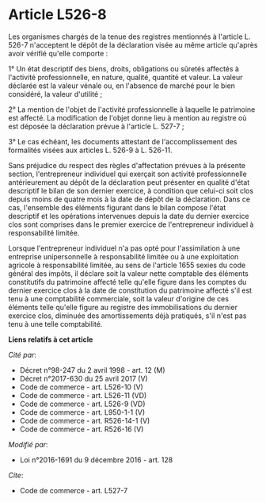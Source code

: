 # Article L526-8

Les organismes chargés de la tenue des registres mentionnés à l'article L. 526-7 n'acceptent le dépôt de la déclaration visée
au même article qu'après avoir vérifié qu'elle comporte : 

1° Un état descriptif des biens, droits, obligations ou sûretés affectés à l'activité professionnelle, en nature, qualité,
quantité et valeur. La valeur déclarée est la valeur vénale ou, en l'absence de marché pour le bien considéré, la valeur
d'utilité ;

2° La mention de l'objet de l'activité professionnelle à laquelle le patrimoine est affecté. La modification de l'objet donne
lieu à mention au registre où est déposée la déclaration prévue à l'article L. 527-7 ; 

3° Le cas échéant, les documents attestant de l'accomplissement des formalités visées aux articles L. 526-9 à L. 526-11.

Sans préjudice du respect des règles d'affectation prévues à la présente section, l'entrepreneur individuel qui exerçait son
activité professionnelle antérieurement au dépôt de la déclaration peut présenter en qualité d'état descriptif le bilan de
son dernier exercice, à condition que celui-ci soit clos depuis moins de quatre mois à la date de dépôt de la déclaration.
Dans ce cas, l'ensemble des éléments figurant dans le bilan compose l'état descriptif et les opérations intervenues depuis la
date du dernier exercice clos sont comprises dans le premier exercice de l'entrepreneur individuel à responsabilité limitée.

Lorsque l'entrepreneur individuel n'a pas opté pour l'assimilation à une  entreprise unipersonnelle à responsabilité limitée
ou à une  exploitation agricole à responsabilité limitée, au sens de l'article  1655 sexies du code général des impôts, il
déclare soit la valeur nette  comptable des éléments constitutifs du patrimoine affecté telle qu'elle  figure dans les
comptes du dernier exercice clos à la date de  constitution du patrimoine affecté s'il est tenu à une comptabilité
commerciale, soit la valeur d'origine de ces éléments telle qu'elle  figure au registre des immobilisations du dernier
exercice clos,  diminuée des amortissements déjà pratiqués, s'il n'est pas tenu à une  telle comptabilité.

**Liens relatifs à cet article**

_Cité par_:

  - Décret n°98-247 du 2 avril 1998 - art. 12 (M)
  - Décret n°2017-630 du 25 avril 2017 (V)
  - Code de commerce - art. L526-10 (V)
  - Code de commerce - art. L526-11 (VD)
  - Code de commerce - art. L526-9 (VD)
  - Code de commerce - art. L950-1-1 (V)
  - Code de commerce - art. R526-14-1 (V)
  - Code de commerce - art. R526-16 (V)

_Modifié par_:

  - Loi n°2016-1691 du 9 décembre 2016 - art. 128

_Cite_:

  - Code de commerce - art. L527-7
